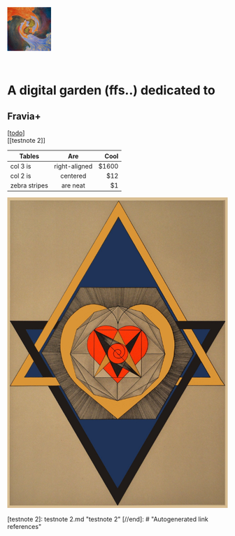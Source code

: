 <img src="attachments/SSF.jpg" width=100 align="middle">
<br>
<br>
<br>

# A digital garden (ffs..) dedicated to 
## Fravia+

[[todo]]
<br>
[[testnote 2]]

| Tables        | Are           | Cool  |
| ------------- |:-------------:| -----:|
| col 3 is      | right-aligned | $1600 |
| col 2 is      | centered      |   $12 |
| zebra stripes | are neat      |    $1 |

![](attachments/2021-03-02-22-24-14.png)

[//begin]: # "Autogenerated link references for markdown compatibility"
[todo]: todo.md "Todo"
[testnote 2]: testnote 2.md "testnote 2"
[//end]: # "Autogenerated link references"